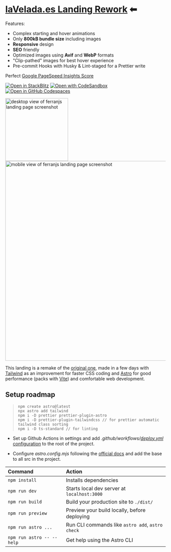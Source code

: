 # [laVelada.es Landing Rework](https://ferranjs.github.io/lavelada-remake/) ⬅

Features:

- Complex starting and hover animations
- Only **800kB bundle size** including images
- **Responsive** design
- **SEO** friendly
- Optimized images using **Avif** and **WebP** formats
- "Clip-pathed" images for best hover experience
- Pre-commit Hooks with Husky & Lint-staged for a Prettier write

Perfect [Google PageSpeed Insights Score](https://pagespeed.web.dev/analysis/https-ferranjs-github-io-lavelada-remake/k34j9xr5ds?form_factor=desktop)

[![Open in StackBlitz](https://developer.stackblitz.com/img/open_in_stackblitz.svg)](https://stackblitz.com/github/ferranJS/lavelada-remake)
[![Open with CodeSandbox](https://assets.codesandbox.io/github/button-edit-lime.svg)](https://codesandbox.io/p/sandbox/github/ferranJS/lavelada-remake)
[![Open in GitHub Codespaces](https://github.com/codespaces/badge.svg)](https://codespaces.new/ferranJS/lavelada-remake?devcontainer_path=.devcontainer/basics/devcontainer.json)

<p float="left">
  <a href="https://ferranjs.github.io/lavelada-remake">
    <img src="https://github.com/ferranJS/lavelada-remake/blob/main/public/landing-screenshot-2.gif" width="197px" alt="desktop view of ferranjs landing page screenshot">
  </a>
  <a href="https://ferranjs.github.io/lavelada-remake">
    <img src="https://github.com/ferranJS/lavelada-remake/blob/main/public/landing-screenshot.gif" width="627px" alt="mobile view of ferranjs landing page screenshot">
  </a>
</p>

This landing is a remake of the [original one](https://lavelada.es/), made in a few days with [Tailwind](https://tailwindcss.com/) as an improvement for faster CSS coding and [Astro](https://astro.build/) for good performance (packs with [Vite](https://vitejs.dev/)) and comfortable web development.

## Setup roadmap

>     npm create astro@latest
>     npx astro add tailwind
>     npm i -D prettier prettier-plugin-astro
>     npm i -D prettier-plugin-tailwindcss // for prettier automatic tailwind class sorting
>     npm i -D ts-standard // for linting

- Set up Github Actions in settings and add _.github/workflows/_[_deploy.yml_ configuration](https://github.com/ferranJS/lavelada-remake/blob/main/.github/workflows/deploy.yml) to the root of the project.

- Configure _astro.config.mjs_ following the [official docs](https://docs.astro.build/en/guides/deploy/github/) and add the base to all src in the project.

| Command                   | Action                                           |
| :------------------------ | :----------------------------------------------- |
| `npm install`             | Installs dependencies                            |
| `npm run dev`             | Starts local dev server at `localhost:3000`      |
| `npm run build`           | Build your production site to `./dist/`          |
| `npm run preview`         | Preview your build locally, before deploying     |
| `npm run astro ...`       | Run CLI commands like `astro add`, `astro check` |
| `npm run astro -- --help` | Get help using the Astro CLI                     |
